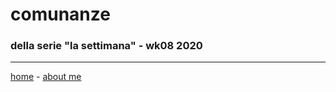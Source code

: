 # comunanze  
### della serie "la settimana" - wk08 2020  

---  
[home](/index.md) - [about me](/aboutme.md)

